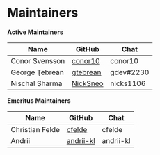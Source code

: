 Maintainers
===========

**Active Maintainers**

| Name           | GitHub | Chat |
|----------------|--------|-----|
| Conor Svensson | [conor10][conor10] | conor10 |
| George Ţebrean | [gtebrean][gtebrean] | gdev#2230 |
| Nischal Sharma | [NickSneo][NickSneo] | nicks1106 |



[conor10]: https://github.com/conor10
[gtebrean]: https://github.com/gtebrean
[NickSneo]: https://github.com/NickSneo



**Emeritus Maintainers**

| Name | GitHub           | Chat |
|------|------------------|------|
|Christian Felde | [cfelde][cfelde] | cfelde |
| Andrii | [andrii-kl][andrii-kl] | andrii-kl |

[cfelde]: https://github.com/cfelde
[andrii-kl]: https://github.com/andrii-kl